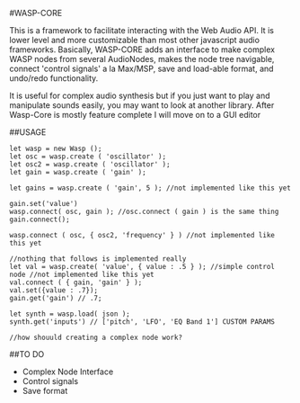 #WASP-CORE

This is a framework to facilitate interacting with the Web Audio API.
It is lower level and more customizable than most other javascript audio frameworks.
Basically, WASP-CORE adds
an interface to make complex WASP nodes from several AudioNodes,
makes the node tree navigable,
connect 'control signals' a la Max/MSP,
save and load-able format, and undo/redo functionality.

It is useful for complex audio synthesis but if you just want to play and manipulate sounds easily, you may want to look at another library.
After Wasp-Core is mostly feature complete I will move on to a GUI editor 

##USAGE

```
let wasp = new Wasp ();
let osc = wasp.create ( 'oscillator' );
let osc2 = wasp.create ( 'oscillator' );
let gain = wasp.create ( 'gain' );

let gains = wasp.create ( 'gain', 5 ); //not implemented like this yet

gain.set('value')
wasp.connect( osc, gain ); //osc.connect ( gain ) is the same thing
gain.connect(); 

wasp.connect ( osc, { osc2, 'frequency' } ) //not implemented like this yet

//nothing that follows is implemented really
let val = wasp.create( 'value', { value : .5 } ); //simple control node //not implemented like this yet 
val.connect ( { gain, 'gain' } );
val.set({value : .7});
gain.get('gain') // .7;

let synth = wasp.load( json );
synth.get('inputs') // ['pitch', 'LFO', 'EQ Band 1'] CUSTOM PARAMS

//how shouuld creating a complex node work?

```

##TO DO
* Complex Node Interface
* Control signals
* Save format
